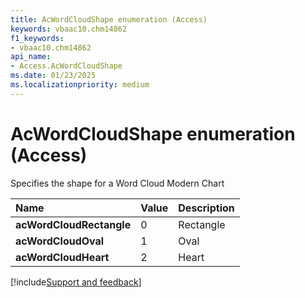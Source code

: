 ```yaml
---
title: AcWordCloudShape enumeration (Access)
keywords: vbaac10.chm14862
f1_keywords:
- vbaac10.chm14862
api_name:
- Access.AcWordCloudShape
ms.date: 01/23/2025
ms.localizationpriority: medium
---
```



# AcWordCloudShape enumeration (Access)

Specifies the shape for a Word Cloud Modern Chart

|Name|Value|Description|
|:-----|:-----|:-----|
|**acWordCloudRectangle**|0|Rectangle|
|**acWordCloudOval**|1|Oval|
|**acWordCloudHeart**|2|Heart|

[!include[Support and feedback](~/includes/feedback-boilerplate.md)]